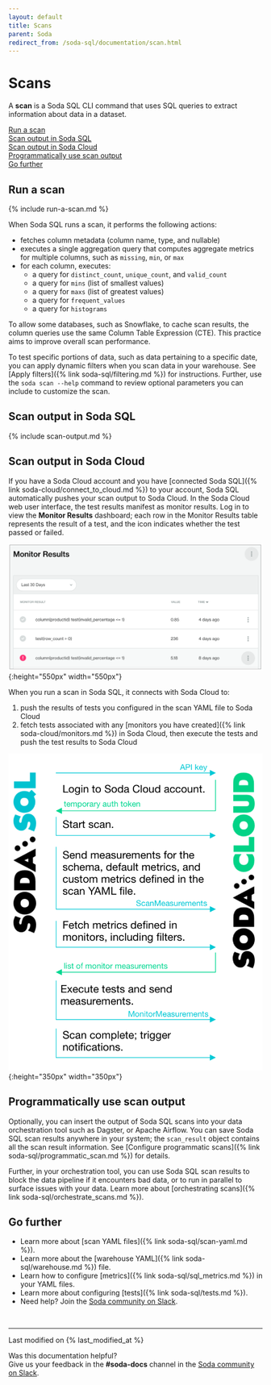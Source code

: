 ```yaml
---
layout: default
title: Scans
parent: Soda
redirect_from: /soda-sql/documentation/scan.html
---
```


# Scans 

A **scan** is a Soda SQL CLI command that uses SQL queries to extract information about data in a dataset.

[Run a scan](#run-a-scan)<br />
[Scan output in Soda SQL](#scan-output-in-soda-sql)<br />
[Scan output in Soda Cloud](#scan-output-in-soda-cloud)<br />
[Programmatically use scan output](#programmatically-use-scan-output)<br />
[Go further](#go-further)<br />

## Run a scan

{% include run-a-scan.md %}

When Soda SQL runs a scan, it performs the following actions:
- fetches column metadata (column name, type, and nullable)
- executes a single aggregation query that computes aggregate metrics for multiple columns, such as `missing`, `min`, or `max`
- for each column, executes:
  - a query for `distinct_count`, `unique_count`, and `valid_count`
  - a query for `mins` (list of smallest values)
  - a query for `maxs` (list of greatest values)
  - a query for `frequent_values`
  - a query for `histograms`

To allow some databases, such as Snowflake, to cache scan results, the column queries use the same Column Table Expression (CTE). This practice aims to improve overall scan performance.

To test specific portions of data, such as data pertaining to a specific date, you can apply dynamic filters when you scan data in your warehouse. See [Apply filters]({% link soda-sql/filtering.md %}) for instructions. Further, use the `soda scan --help` command to review optional parameters you can include to customize the scan. 

## Scan output in Soda SQL

{% include scan-output.md %}

## Scan output in Soda Cloud

If you have a Soda Cloud account and you have [connected Soda SQL]({% link soda-cloud/connect_to_cloud.md %}) to your account, Soda SQL automatically pushes your scan output to Soda Cloud. In the Soda Cloud web user interface, the test results manifest as monitor results. Log in to view the **Monitor Results** dashboard; each row in the Monitor Results table represents the result of a test, and the icon indicates whether the test passed or failed.

![monitor-results](/assets/images/monitor-results.png){:height="550px" width="550px"}

When you run a scan in Soda SQL, it connects with Soda Cloud to:
1. push the results of tests you configured in the scan YAML file to Soda Cloud
2. fetch tests associated with any [monitors you have created]({% link soda-cloud/monitors.md %}) in Soda Cloud, then execute the tests and push the test results to Soda Cloud

![scan-with-cloud](/assets/images/scan-with-cloud.png){:height="350px" width="350px"}



## Programmatically use scan output 

Optionally, you can insert the output of Soda SQL scans into your data orchestration tool such as Dagster, or Apache Airflow. You can save Soda SQL scan results anywhere in your system; the `scan_result` object contains all the scan result information. See [Configure programmatic scans]({% link soda-sql/programmatic_scan.md %}) for details.

Further, in your orchestration tool, you can use Soda SQL scan results to block the data pipeline if it encounters bad data, or to run in parallel to surface issues with your data. Learn more about [orchestrating scans]({% link soda-sql/orchestrate_scans.md %}).

## Go further

* Learn more about [scan YAML files]({% link soda-sql/scan-yaml.md %}).
* Learn more about the [warehouse YAML]({% link soda-sql/warehouse.md %}) file.
* Learn how to configure [metrics]({% link soda-sql/sql_metrics.md %}) in your YAML files.
* Learn more about configuring [tests]({% link soda-sql/tests.md %}).
* Need help? Join the <a href="http://community.soda.io/slack" target="_blank"> Soda community on Slack</a>.

<br />

---
Last modified on {% last_modified_at %}

Was this documentation helpful? <br /> Give us your feedback in the **#soda-docs** channel in the <a href="http://community.soda.io/slack" target="_blank"> Soda community on Slack</a>.